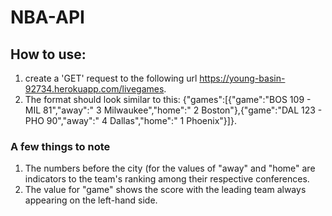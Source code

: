 # NBA-API

## How to use: ##

  1. create a 'GET' request to the following url https://young-basin-92734.herokuapp.com/livegames.
  2. The format should look similar to this: {"games":[{"game":"BOS 109 - MIL 81","away":" 3 Milwaukee","home":" 2 Boston"},{"game":"DAL 123 - PHO 90","away":" 4 Dallas","home":" 1 Phoenix"}]}.


### A few things to note ###

  1. The numbers before the city (for the values of "away" and "home" are indicators to the team's ranking among their respective conferences.
  2. The value for "game" shows the score with the leading team always appearing on the left-hand side.

